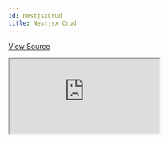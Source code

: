 ```yaml
---
id: nestjsxCrud
title: Nestjsx Crud
---
```


[View Source](https://github.com/pankod/refine/tree/master/examples/dataProvider/nestjsxCrud)

<iframe src="https://codesandbox.io/embed/refine-nestjsx-crud-example-7px30?autoresize=1&fontsize=14&theme=dark&view=preview"
     style={{width: "100%", height:"80vh", border: "0px", borderRadius: "8px", overflow:"hidden"}}
     title="refine-nestjsx-crud-example"
     allow="accelerometer; ambient-light-sensor; camera; encrypted-media; geolocation; gyroscope; hid; microphone; midi; payment; usb; vr; xr-spatial-tracking"
     sandbox="allow-forms allow-modals allow-popups allow-presentation allow-same-origin allow-scripts"
   ></iframe>